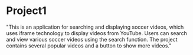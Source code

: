 # Project1
"This is an application for searching and displaying soccer videos, which uses iframe technology to display videos from YouTube. Users can search and view various soccer videos using the search function. The project contains several popular videos and a button to show more videos."
